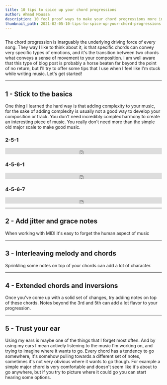 ```yaml
---
title: 10 tips to spice up your chord progressions
author: Ahmad Moussa
description: 10 fool proof ways to make your chord progressions more interesting
thumbnail_path: 2021-02-05-10-tips-to-spice-up-your-chord-progressions.png
---
```

<span class="image left"><img src="https://gorillasun.de/thumbnails/2021-02-05-10-tips-to-spice-up-your-chord-progressions.png" alt="" /></span>

<p>The chord progression is inarguably the underlying driving force of every song. They way I like to think about it, is that specific chords can convey very specific types of emotions, and it's the transition between two chords what conveys a sense of movement to your composition. I am well aware that this type of blog post is probably a horse beaten far beyond the point of no return, but I'll try to offer some tips that I use when I feel like I'm stuck while writing music. Let's get started!</p>

<hr class="major" />

<h2>1 - Stick to the basics</h2>
<p>One thing I learned the hard way is that adding complexity to your music, for the sake of adding complexity is usually not a good way to develop your composition or track. You don't need incredibly complex harmony to create an interesting piece of music. You really don't need more than the simple old major scale to make good music.</p>

<div class="row">
<!-- Break -->
<div class="col-4 col-12-medium">
  <h3>2-5-1</h3>
  <iframe width="100%" height="20" scrolling="no" frameborder="no" src="https://w.soundcloud.com/player/?url=https%3A//api.soundcloud.com/tracks/983318446%3Fsecret_token%3Ds-f1fN1uhVaaT&color=%23c6d2d8&auto_play=false&hide_related=false&show_comments=true&show_user=true&show_reposts=false&show_teaser=true"></iframe>
</div>
<div class="col-4 col-12-medium">
  <h3>4-5-6-1</h3>
  <iframe width="100%" height="20" scrolling="no" frameborder="no" src="https://w.soundcloud.com/player/?url=https%3A//api.soundcloud.com/tracks/983320672%3Fsecret_token%3Ds-ripQ4qsDTsp&color=%23c6d2d8&auto_play=false&hide_related=false&show_comments=true&show_user=true&show_reposts=false&show_teaser=true"></iframe>
</div>
<div class="col-4 col-12-medium">
  <h3>4-5-6-7</h3>
  <iframe width="100%" height="20" scrolling="no" frameborder="no" src="https://w.soundcloud.com/player/?url=https%3A//api.soundcloud.com/tracks/983321110&color=%23c6d2d8&auto_play=false&hide_related=false&show_comments=true&show_user=true&show_reposts=false&show_teaser=true"></iframe>
</div>
</div>



<hr class="major" />

<h2>2 - Add jitter and grace notes</h2>
<p> When working with MIDI it's easy to forget the human aspect of music</p>

<hr class="major" />

<h2>3 - Interleaving melody and chords</h2>
<p> Sprinkling some notes on top of your chords can add a lot of character.  </p>

<hr class="major" />

<h2>4 - Extended chords and inversions</h2>
<p>Once you've come up with a solid set of changes, try adding notes on top of these chords. Notes beyond the 3rd and 5th can add a lot flavor to your progression.</p>

<hr class="major" />

<h2>5 - Trust your ear</h2>
<p>Using my ears is maybe one of the things that I forget most often. And by using my ears I mean actively listening to the music I'm working on, and trying to imagine where it wants to go. Every chord has a tendency to go somewhere, it's somehow pulling towards a different set of notes, sometimes it's not very obvious where it wants to go though. For example a simple major chord is very comfortable and doesn't seem like it's about to go anywhere, but if you try to picture where it could go you can start hearing some options. </p>
